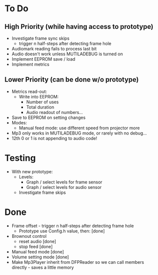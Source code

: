 To Do
=====

High Priority (while having access to prototype)
------------------------------------------------

-   Investigate frame sync skips
    -   trigger n half-steps after detecting frame hole
-   Audiomark reading fails to process last bit
-   Audio doesn't work unless MUTILADEBUG is turned on
-   Implement EEPROM save / load
-   Implement metrics

Lower Priority (can be done w/o prototype)
------------------------------------------

-   Metrics read-out:
    -   Write into EEPROM:
        -   Number of uses
        -   Total duration
        -   Audio readout of numbers...
-   Save to EEPROM on setting changes
-   Modes:
    -   Manual feed mode: use different speed from projector more
-   Mp3 only works in MUTILADEBUG mode, or rarely with no debug...
-   12th 0 or 1 is not appending to audio code!

Testing
=======

-   With new prototype:
    -   Levels:
        -   Graph / select levels for frame sensor
        -   Graph / select levels for audio sensor
    -   Investigate frame skips

Done
====

-   Frame offset - trigger n half-steps after detecting frame hole
    -   Prototype use Config.h value, then: [done]
-   Brownout control 
    -   reset audio [done]
    -   stop feed [done]
-   Manual feed mode [done]
-   Volume setting mode [done]
-   Make Mp3Player inherit from DFPReader so we can call members directly - saves a little memory
